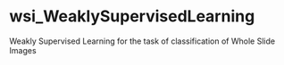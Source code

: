# wsi_WeaklySupervisedLearning
Weakly Supervised Learning for the task of classification of Whole Slide Images
